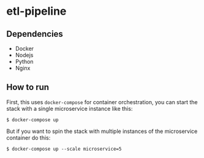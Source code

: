 # etl-pipeline

## Dependencies
- Docker
- Nodejs
- Python
- Nginx


## How to run

First, this uses `docker-compose` for container orchestration,
you can start the stack with a single microservice instance like this:

```
$ docker-compose up
```

But if you want to spin the stack with multiple instances of the microservice container do this:

```
$ docker-compose up --scale microservice=5
```
